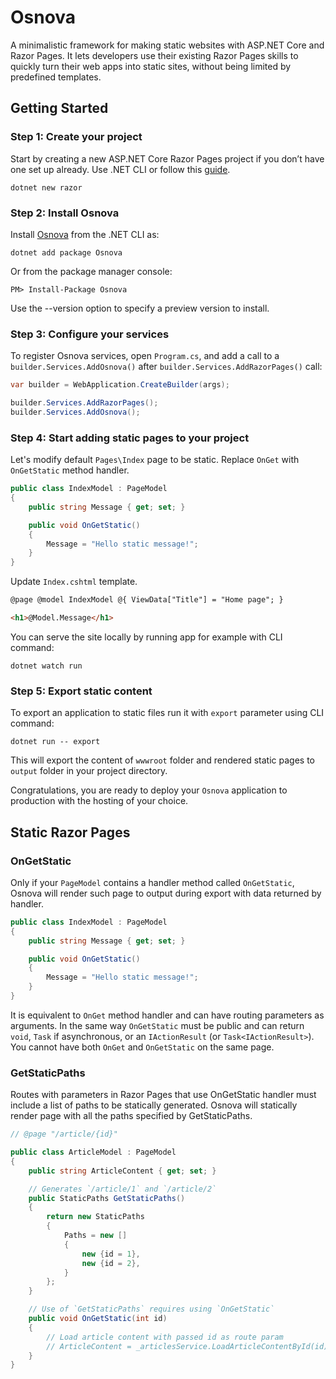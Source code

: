 # Osnova

A minimalistic framework for making static websites with ASP.NET Core and Razor Pages. It lets developers use their existing Razor Pages skills to quickly turn their web apps into static sites, without being limited by predefined templates.

## Getting Started

### Step 1: Create your project

Start by creating a new ASP.NET Core Razor Pages project if you don’t have one set up already. Use .NET CLI or follow this [guide](https://learn.microsoft.com/en-us/aspnet/core/tutorials/razor-pages/razor-pages-start).

```
dotnet new razor
```

### Step 2: Install Osnova

Install [Osnova](https://www.nuget.org/packages/Osnova) from the .NET CLI as:

```
dotnet add package Osnova
```

Or from the package manager console:

```
PM> Install-Package Osnova
```

Use the --version option to specify a preview version to install.

### Step 3: Configure your services

To register Osnova services, open `Program.cs`, and add a call to a `builder.Services.AddOsnova()` after `builder.Services.AddRazorPages()` call:

```csharp
var builder = WebApplication.CreateBuilder(args);

builder.Services.AddRazorPages();
builder.Services.AddOsnova();
```

### Step 4: Start adding static pages to your project

Let's modify default `Pages\Index` page to be static. Replace `OnGet` with `OnGetStatic` method handler.

```csharp
public class IndexModel : PageModel
{
    public string Message { get; set; }

    public void OnGetStatic()
    {
        Message = "Hello static message!";
    }
}
```

Update `Index.cshtml` template.

```html
@page @model IndexModel @{ ViewData["Title"] = "Home page"; }

<h1>@Model.Message</h1>
```

You can serve the site locally by running app for example with CLI command:

```
dotnet watch run
```

### Step 5: Export static content

To export an application to static files run it with `export` parameter using CLI command:

```
dotnet run -- export
```

This will export the content of `wwwroot` folder and rendered static pages to `output` folder in your project directory.

Congratulations, you are ready to deploy your `Osnova` application to production with the hosting of your choice.

## Static Razor Pages

### OnGetStatic

Only if your `PageModel` contains a handler method called `OnGetStatic`, Osnova will render such page to output during export with data returned by handler.

```csharp
public class IndexModel : PageModel
{
    public string Message { get; set; }

    public void OnGetStatic()
    {
        Message = "Hello static message!";
    }
}
```

It is equivalent to `OnGet` method handler and can have routing parameters as arguments. In the same way `OnGetStatic` must be public and can return `void`, `Task` if asynchronous, or an `IActionResult` (or `Task<IActionResult>`).
You cannot have both `OnGet` and `OnGetStatic` on the same page.

### GetStaticPaths

Routes with parameters in Razor Pages that use OnGetStatic handler must include a list of paths to be statically generated. Osnova will statically render page with all the paths specified by GetStaticPaths.

```csharp
// @page "/article/{id}"

public class ArticleModel : PageModel
{
    public string ArticleContent { get; set; }

    // Generates `/article/1` and `/article/2`
    public StaticPaths GetStaticPaths()
    {
        return new StaticPaths
        {
            Paths = new []
            {
                new {id = 1},
                new {id = 2},
            }
        };
    }

    // Use of `GetStaticPaths` requires using `OnGetStatic`
    public void OnGetStatic(int id)
    {
        // Load article content with passed id as route param
        // ArticleContent = _articlesService.LoadArticleContentById(id);
    }
}
```
